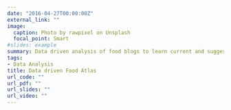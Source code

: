 ```yaml
---
date: "2016-04-27T00:00:00Z"
external_link: ""
image:
  caption: Photo by rawpixel on Unsplash
  focal_point: Smart
#slides: example
summary: Data driven analysis of food blogs to learn current and suggest new dishes.
tags:
- Data Analysis
title: Data driven Food Atlas
url_code: ""
url_pdf: ""
url_slides: ""
url_video: ""
---
```

